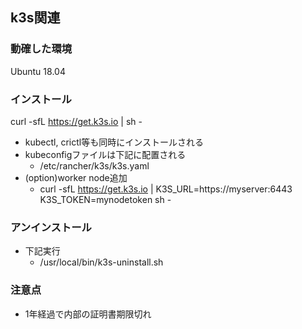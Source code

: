 ## k3s関連

### 動確した環境

Ubuntu 18.04

### インストール

curl -sfL https://get.k3s.io | sh -
* kubectl, crictl等も同時にインストールされる
* kubeconfigファイルは下記に配置される
  * /etc/rancher/k3s/k3s.yaml
* (option)worker node追加
  * curl -sfL https://get.k3s.io | K3S_URL=https://myserver:6443 K3S_TOKEN=mynodetoken sh -

### アンインストール

* 下記実行
  * /usr/local/bin/k3s-uninstall.sh

### 注意点

* 1年経過で内部の証明書期限切れ